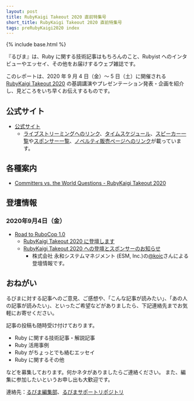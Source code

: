 ```yaml
---
layout: post
title: RubyKaigi Takeout 2020 直前特集号
short_title: RubyKaigi Takeout 2020 直前特集号
tags: preRubyKaigi2020 index
---
```

{% include base.html %}

『るびま』は、Ruby に関する技術記事はもちろんのこと、Rubyist へのインタビューやエッセイ、その他をお届けするウェブ雑誌です。

このレポートは、2020 年 9 月 4 日（金）〜 5 日（土）に開催される [RubyKaigi Takeout 2020](https://rubykaigi.org/2020-takeout) の基調講演やプレゼンテーション発表・企画を紹介し、見どころをいち早くお伝えするものです。

## 公式サイト

- [公式サイト](https://rubykaigi.org/2020-takeout)
    - [ライブストリーミングへのリンク](https://www.youtube.com/channel/UCBSg5zH-VFJ42BGQFk4VH2A)、[タイムスケジュール](https://rubykaigi.org/2020-takeout/schedule)、[スピーカー一覧](https://rubykaigi.org/2020-takeout/speakers)や[スポンサー一覧](https://rubykaigi.org/2020-takeout/sponsors)、[ノベルティ販売ページへのリンク](https://rubykaigi.org/2020-takeout/novelties)が載っています。

## 各種案内

- [Committers vs. the World Questions - RubyKaigi Takeout 2020](https://docs.google.com/forms/d/e/1FAIpQLSdGAEtgFjCmRH8oYr6oz4NNjtXkxQEGBjlJW9ZNPQSj0wPvQw/viewform)

## 登壇情報

### 2020年9月4日（金）

- [Road to RuboCop 1.0](https://rubykaigi.org/2020-takeout/speakers#koic)
  - [RubyKaigi Takeout 2020 に登壇します](https://koic.hatenablog.com/entry/rubykaigi-2020-takeout-information)
  - [RubyKaigi Takeout 2020 への登壇とスポンサーのお知らせ](https://blog.agile.esm.co.jp/entry/rubykaigi-takeout-2020)
    - 株式会社 永和システムマネジメント (ESM, Inc.)の[@koic](https://github.com/koic)さんによる登壇情報です。

## おねがい

るびまに対する記事へのご意見、ご感想や、「こんな記事が読みたい」、「あの人の記事が読みたい」、といったご希望などがありましたら、下記連絡先までお気軽にお寄せください。

記事の投稿も随時受け付けております。

* Ruby に関する技術記事・解説記事
* Ruby 活用事例
* Ruby がちょっとでも絡むエッセイ
* Ruby に関するその他


などを募集しております。何かネタがありましたらご連絡ください。
また、編集に参加したいというお申し出も大歓迎です。

連絡先：[るびま編集部](mailto:magazine@ruby-no-kai.org)、[るびまサポートリポジトリ](https://github.com/rubima/rubima-support)

